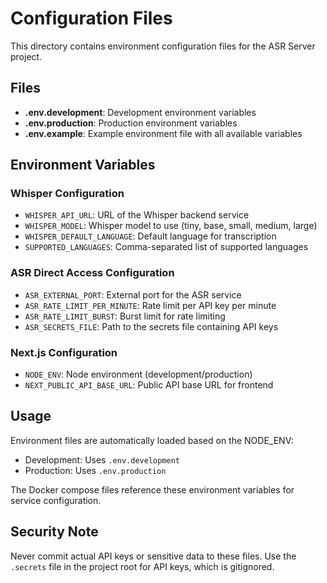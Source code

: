 # Configuration Files

This directory contains environment configuration files for the ASR Server project.

## Files

- **.env.development**: Development environment variables
- **.env.production**: Production environment variables  
- **.env.example**: Example environment file with all available variables

## Environment Variables

### Whisper Configuration
- `WHISPER_API_URL`: URL of the Whisper backend service
- `WHISPER_MODEL`: Whisper model to use (tiny, base, small, medium, large)
- `WHISPER_DEFAULT_LANGUAGE`: Default language for transcription
- `SUPPORTED_LANGUAGES`: Comma-separated list of supported languages

### ASR Direct Access Configuration
- `ASR_EXTERNAL_PORT`: External port for the ASR service
- `ASR_RATE_LIMIT_PER_MINUTE`: Rate limit per API key per minute
- `ASR_RATE_LIMIT_BURST`: Burst limit for rate limiting
- `ASR_SECRETS_FILE`: Path to the secrets file containing API keys

### Next.js Configuration
- `NODE_ENV`: Node environment (development/production)
- `NEXT_PUBLIC_API_BASE_URL`: Public API base URL for frontend

## Usage

Environment files are automatically loaded based on the NODE_ENV:
- Development: Uses `.env.development`
- Production: Uses `.env.production`

The Docker compose files reference these environment variables for service configuration.

## Security Note

Never commit actual API keys or sensitive data to these files. Use the `.secrets` file in the project root for API keys, which is gitignored.
